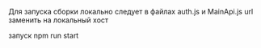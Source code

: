 Для запуска сборки локально следует в файлах auth.js и MainApi.js url заменить на локальный хост

запуск npm run start